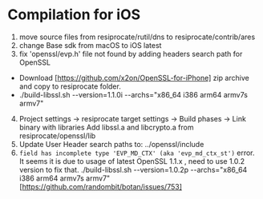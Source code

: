 #  Compilation for iOS

1. move source files from resiprocate/rutil/dns to resiprocate/contrib/ares
2. change Base sdk from macOS to iOS latest
3. fix 'openssl/evp.h' file not found by adding headers search path for OpenSSL
- Download [https://github.com/x2on/OpenSSL-for-iPhone] zip archive and copy to resiprocate folder.
- ./build-libssl.sh --version=1.1.0i --archs="x86_64 i386 arm64 armv7s armv7"
4. Project settings -> resiprocate target settings -> Build phases -> Link binary with libraries
Add libssl.a and libcrypto.a from resiprocate/openssl/lib
5. Update User Header search paths to:
../openssl/include
6. `field has incomplete type 'EVP_MD_CTX' (aka 'evp_md_ctx_st')` error.
It seems it is due to usage of latest OpenSSL 1.1.x , need to use 1.0.2 version to fix that.
./build-libssl.sh --version=1.0.2p --archs="x86_64 i386 arm64 armv7s armv7"
[https://github.com/randombit/botan/issues/753]

